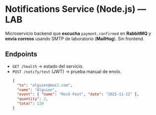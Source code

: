 # Notifications Service (Node.js) — LAB

Microservicio backend que **escucha** `payment.confirmed` en **RabbitMQ** y **envía correos** usando SMTP de laboratorio (**MailHog**). Sin frontend.

## Endpoints
- `GET /health` → estado del servicio.
- `POST /notify/test` (JWT) → prueba manual de envío.
  ```json
  {
    "to": "alguien@mail.com",
    "name": "Alguien",
    "event": { "name": "Rock Fest", "date": "2025-11-12" },
    "quantity": 2,
    "total": 120
  }

